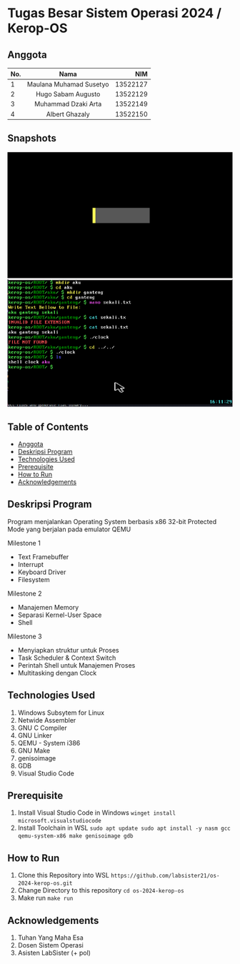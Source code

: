 # Tugas Besar Sistem Operasi 2024 / Kerop-OS

## Anggota
| No. | Nama                    | NIM      |
| --- |:-----------------------:| --------:|
| 1   | Maulana Muhamad Susetyo | 13522127 |
| 2   | Hugo Sabam Augusto      | 13522129 |
| 3   | Muhammad Dzaki Arta     | 13522149 |
| 4   | Albert Ghazaly          | 13522150 |


## Snapshots
![Loading](gif/loading.gif)
![shell](gif/shell.gif)

## Table of Contents
* [Anggota](#anggota)
* [Deskripsi Program](#deskripsi-program)
* [Technologies Used](#technologies-used)
* [Prerequisite](#prerequisite)
* [How to Run](#how-to-run)
* [Acknowledgements](#acknowledgements)


## Deskripsi Program
Program menjalankan Operating System berbasis x86 32-bit Protected Mode yang berjalan pada emulator QEMU

Milestone 1
- Text Framebuffer
- Interrupt
- Keyboard Driver
- Filesystem

Milestone 2
- Manajemen Memory
- Separasi Kernel-User Space
- Shell

Milestone 3
- Menyiapkan struktur untuk Proses
- Task Scheduler & Context Switch
- Perintah Shell untuk Manajemen Proses
- Multitasking dengan Clock

## Technologies Used
1. Windows Subsytem for Linux
2. Netwide Assembler
3. GNU C Compiler
4. GNU Linker
5. QEMU - System i386
6. GNU Make
7. genisoimage
8. GDB
9. Visual Studio Code

## Prerequisite
1. Install Visual Studio Code in Windows
   `winget install microsoft.visualstudiocode`
2. Install Toolchain in WSL
   `sudo apt update
    sudo apt install -y nasm gcc qemu-system-x86 make genisoimage gdb`

## How to Run
1. Clone this Repository into WSL
  `https://github.com/labsister21/os-2024-kerop-os.git`
2. Change Directory to this repository 
  `cd os-2024-kerop-os`
3. Make run
  `make run`  

## Acknowledgements
1. Tuhan Yang Maha Esa
2. Dosen Sistem Operasi
3. Asisten LabSister (+ pol)
